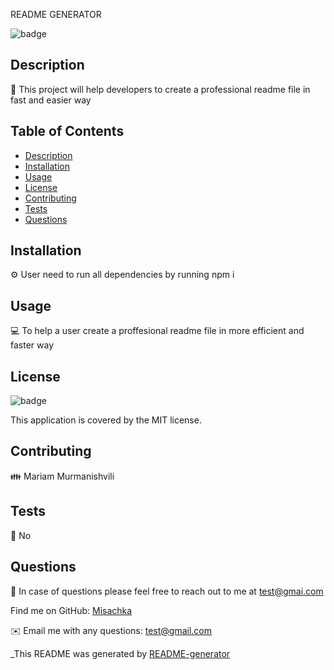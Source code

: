
README GENERATOR 

![badge](https://img.shields.io/badge/license-${answers.license}-brightgreen)<br />
  

## Description
📙 This project will help developers to create a professional readme file in fast and easier way

## Table of Contents
- [Description](#description)
- [Installation](#installation)
- [Usage](#usage)
- [License](#license)
- [Contributing](#contributing)
- [Tests](#tests)
- [Questions](#questions)

## Installation
⚙️ User need to run all dependencies by running npm i

## Usage
💻 To help a user create a proffesional readme file in more efficient and faster way

## License

![badge](https://img.shields.io/badge/license-MIT-brightgreen)
<br />

This application is covered by the MIT license. 

## Contributing
👪 Mariam Murmanishvili

## Tests
📝 No

## Questions
🤔 In case of questions please feel free to reach out to me at test@gmai.com

Find me on GitHub: [Misachka](https://github.com/Misachka)


✉️ Email me with any questions: test@gmail.com

_This README was generated by [README-generator](https://github.com/Misachka/README-generator) 
    
